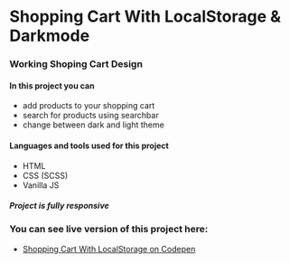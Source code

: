 # Shopping Cart With LocalStorage & Darkmode
### Working Shoping Cart Design
#### In this project you can 
- add products to your shopping cart
- search for products using searchbar
- change between dark and light theme
#### Languages and tools used for this project
- HTML
- CSS (SCSS)
- Vanilla JS
##### Project is fully responsive 
### You can see live version of this project here:
- [Shopping Cart With LocalStorage on Codepen](https://codepen.io/bawelna0225/pen/ZEvKEqV)
